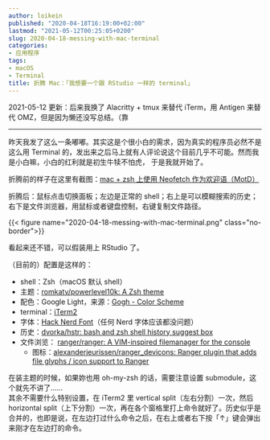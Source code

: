 ```yaml
---
author: loikein
published: "2020-04-18T16:19:00+02:00"
lastmod: "2021-05-12T00:25:05+0200"
slug: 2020-04-18-messing-with-mac-terminal
categories:
- 应用程序
tags:
- macOS
- Terminal
title: 折腾 Mac：「我想要一个跟 RStudio 一样的 terminal」
---
```

2021-05-12 更新：后来我换了 Alacritty \+ tmux 来替代 iTerm，用 Antigen 来替代 OMZ，但是因为懒还没写总结。（靠

---

昨天我发了这么一条嘟嘟。其实这是个很小白的需求，因为真实的程序员必然不是这么用
Terminal
的，发出来之后马上就有人评论说这个目前几乎不可能。然而我是小白嘛，小白的红利就是初生牛犊不怕虎，
于是我就开始了。  
  
折腾前的样子在这里有截图：[mac + zsh 上使用 Neofetch
作为欢迎语（MotD）](/posts/2020-03-25-use-neofetch-as-motd-on-mac/)  
  
折腾后：鼠标点击切换面板；左边是正常的
shell；右上是可以模糊搜索的历史；右下是文件浏览器，用鼠标或者键盘控制，右键复制文件路径。  

{{< figure name="2020-04-18-messing-with-mac-terminal.png" class="no-border">}}

看起来还不错，可以假装用上 RStudio 了。  

（目前的）配置是这样的：  

-   shell：Zsh（macOS 默认 shell）
-   主题：[romkatv/powerlevel10k: A Zsh
    theme](https://github.com/romkatv/powerlevel10k)
-   配色：Google Light，来源：[Gogh - Color
    Scheme](https://mayccoll.github.io/Gogh/)
-   terminal：[iTerm2](https://www.iterm2.com/)
-   字体：[Hack Nerd
    Font](https://github.com/ryanoasis/nerd-fonts/tree/master/patched-fonts/Hack)（任何
    Nerd 字体应该都没问题）
-   历史：[dvorka/hstr: bash and zsh shell history suggest
    box](https://github.com/dvorka/hstr)
-   文件浏览： [ranger/ranger: A VIM-inspired filemanager for the
    console](https://github.com/ranger/ranger)
    -   图标：[alexanderjeurissen/ranger\_devicons: Ranger plugin that
        adds file glyphs / icon support to
        Ranger](https://github.com/alexanderjeurissen/ranger_devicons)

在装主题的时候，如果妳也用 oh-my-zsh 的话，需要注意设置 submodule，这个就先不讲了……  
其余不需要什么特别设置，在 iTerm2 里 vertical split（左右分割）一次，然后 horizontal split（上下分割）一次，再在各个窗格里打上命令就好了。历史似乎是合并的，也即是说，在左边打过什么命令之后，在右上或者右下按「↑」键会弹出来刚才在左边打的命令。
